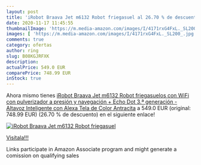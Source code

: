 ```yaml
---
layout: post
title: 'iRobot Braava Jet m6132 Robot friegasuel al 26.70 % de descuento'
date: 2020-11-17 11:45:55
thumbnailImage: 'https://m.media-amazon.com/images/I/4171rxG4FxL._SL200_.jpg'
images: [ 'https://m.media-amazon.com/images/I/4171rxG4FxL._SL200_.jpg' ]
comments: true
category: ofertas
author: ring
slug: B08KGJRFXK
description:
actualPrice: 549.0 EUR
comparePrice: 748.99 EUR
inStock: true
---
```


Ahora mismo tienes [iRobot Braava Jet m6132 Robot friegasuelos con WiFi  con pulverizador a presión y navegación + Echo Dot  3.ª generación  - Altavoz Inteligente con Alexa  Tela de Color Antracita](https://www.amazon.es/dp/B08KGJRFXK/?tag=tolees-21) a 549.0 EUR (original: 748.99 EUR) (26.70 %  de descuento) en el siguiente enlace!

[![iRobot Braava Jet m6132 Robot friegasuel](https://m.media-amazon.com/images/I/4171rxG4FxL._SL200_.jpg)](https://www.amazon.es/dp/B08KGJRFXK/?tag=tolees-21)

[Visítala!!!](https://www.amazon.es/dp/B08KGJRFXK/?tag=tolees-21)

Links participate in Amazon Associate program and might generate a comission on qualifying sales
